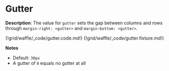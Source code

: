 # Gutter

__Description__: The value for `gutter` sets the gap between columns and rows through `margin-right: <gutter>` and `margin-bottom: <gutter>`.

{!grid/waffle/_code/gutter.code.md!}
{!grid/waffle/_code/gutter.fixture.md!}

__Notes__

+ Default: `30px`
+ A gutter of `0` equals no gutter at all

<div class="cf"></div>
<div class="end"></div>

